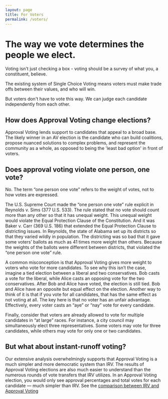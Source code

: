 ```yaml
---
layout: page
title: For Voters
permalink: /voters/
---
```


# The way we vote determines the people we elect.

Voting isn't just checking a box - voting should be a survey of what you, a constituent, believe.

The existing system of Single Choice Voting means voters must make trade offs between their values, and who will win.

But voters don't have to vote this way. We can judge each candidate independently from each other.

## How does Approval Voting change elections?

Approval Voting lends support to candidates that appeal to a broad base. The likely winner in an AV election is the candidate who can build coalitions, propose nuanced solutions to complex problems, and represent the community as a whole, as opposed to being the 'least bad option' in front of voters.

## Does approval voting violate one person, one vote?

No. The term “one person one vote” refers to the weight of votes, not to how votes are expressed.

The U.S. Supreme Court made the “one person one vote” rule explicit in Reynolds v. Sims (377 U.S. 533). The rule stated that no vote should count more than any other so that it has unequal weight. This unequal weight would violate the Equal Protection Clause of the Constitution. And it was Baker v. Carr (369 U.S. 186) that extended the Equal Protection Clause to districting issues. In Reynolds, the state of Alabama set up its districts so that they varied wildly in population. The districting was so bad that it gave some voters’ ballots as much as 41 times more weight than others. Because the weights of the ballots were different between districts, that violated the “one person one vote” rule.

A common misconception is that Approval Voting gives more weight to voters who vote for more candidates. To see why this isn’t the case, imagine a tied election between a liberal and two conservatives. Bob casts a vote for the liberal, while Alice casts an opposing vote for the two conservatives. After Bob and Alice have voted, the election is still tied. Bob and Alice have an opposite but equal effect on the election. Another way to think of it is that if you vote for all candidates, that has the same effect as not voting at all. The key here is that no voter has an unfair advantage. Effectively, every voter casts an “aye” or “nay” vote for every candidate.

Finally, consider that voters are already allowed to vote for multiple candidates in “at large” races. For instance, a city council may simultaneously elect three representatives. Some voters may vote for three candidates, while others may vote for only one or two candidates.

## But what about instant-runoff voting?

Our extensive analysis overwhelmingly supports that Approval Voting is a much simpler and more democratic system than IRV. The results of Approval Voting elections are also much easier to understand than the numerous rounds of vote transfers that IRV utilizes. In an Approval Voting election, you would only see approval percentages and total votes for each candidate — much simpler than IRV. See the [comparison between IRV and Approval Voting](/compare)
